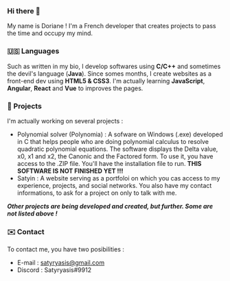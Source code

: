 ### Hi there 👋

My name is Doriane ! I'm a French developer that creates projects to pass the time and occupy my mind.

###  :us: Languages

Such as written in my bio, I develop softwares using **C/C++** and sometimes the devil's language (**Java**). Since somes months, I create websites as a front-end dev using **HTML5 & CSS3**. I'm actually learning **JavaScript**, **Angular**, **React** and **Vue** to improves the pages.

###  :hammer: Projects

I'm actually working on several projects :

- Polynomial solver (Polynomia) : A sofware on Windows (.exe) developed in C that helps people who are doing polynomial calculus to resolve quadratic polynomial equations. The software displays the Delta value, x0, x1 and x2, the Canonic and the Factored form. To use it, you have access to the .ZIP file. You'll have the installation file to run. **THIS SOFTWARE IS NOT FINISHED YET !!!**
- Satyin : A website serving as a portfoloi on which you cas access to my experience, projects, and social networks. You also have my contact informations, to ask for a project on only to talk with me.

***Other projects are being developed and created, but further. Some are not listed above !***

###  :envelope: Contact

To contact me, you have two posibilities :

- E-mail : satyryasis@gmail.com
- Discord : Satyryasis#9912

